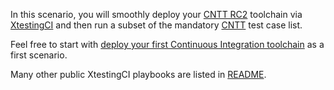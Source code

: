 In this scenario, you will smoothly deploy your
[CNTT RC2](https://github.com/cntt-n/CNTT/tree/stable/elbrus/doc/ref_cert/RC2)
toolchain via [XtestingCI](https://github.com/collivier/ansible-role-xtesting)
and then run a subset of the mandatory
[CNTT](https://github.com/cntt-n/CNTT/blob/stable/elbrus/doc/gov/chapters/chapter01.md)
test case list.

Feel free to start with
[deploy your first Continuous Integration toolchain](https://www.katacoda.com/ollivier/courses/xtestingci/firstci)
as a first scenario.

Many other public XtestingCI playbooks are listed in
[README](https://github.com/collivier/ansible-role-xtesting).
